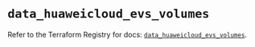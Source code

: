 # `data_huaweicloud_evs_volumes`

Refer to the Terraform Registry for docs: [`data_huaweicloud_evs_volumes`](https://registry.terraform.io/providers/huaweicloud/huaweicloud/1.71.1/docs/data-sources/evs_volumes).
